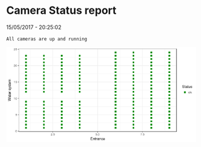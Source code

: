Camera Status report
================
15/05/2017 - 20:25:02

    All cameras are up and running

![](camreport_files/figure-markdown_github/unnamed-chunk-2-1.png)

